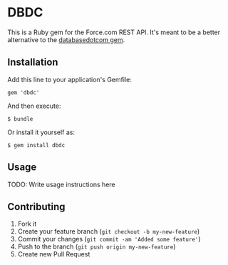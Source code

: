 # DBDC

This is a Ruby gem for the Force.com REST API. It's meant to be a better
alternative to the [databasedotcom gem](https://github.com/heroku/databasedotcom).

## Installation

Add this line to your application's Gemfile:

    gem 'dbdc'

And then execute:

    $ bundle

Or install it yourself as:

    $ gem install dbdc

## Usage

TODO: Write usage instructions here

## Contributing

1. Fork it
2. Create your feature branch (`git checkout -b my-new-feature`)
3. Commit your changes (`git commit -am 'Added some feature'`)
4. Push to the branch (`git push origin my-new-feature`)
5. Create new Pull Request
